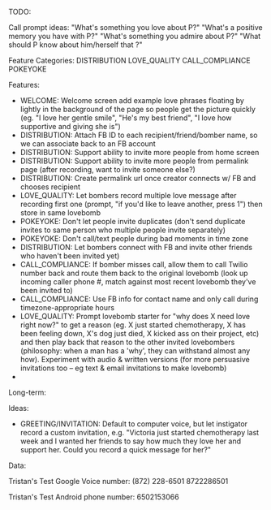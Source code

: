 TODO:

Call prompt ideas:
"What's something you love about P?"
"What's a positive memory you have with P?"
"What's something you admire about P?"
"What should P know about him/herself that ?"


Feature Categories:
DISTRIBUTION
LOVE_QUALITY
CALL_COMPLIANCE
POKEYOKE


Features:
* WELCOME: Welcome screen add example love phrases floating by lightly in the background of the page so people get the picture quickly (eg. "I love her gentle smile", "He's my best friend", "I love how supportive and giving she is")
* DISTRIBUTION: Attach FB ID to each recipient/friend/bomber name, so we can associate back to an FB account
* DISTRIBUTION: Support ability to invite more people from home screen
* DISTRIBUTION: Support ability to invite more people from permalink page (after recording, want to invite someone else?)
* DISTRIBUTION: Create permalink url once creator connects w/ FB and chooses recipient
* LOVE_QUALITY: Let bombers record multiple love message after recording first one (prompt, "if you'd like to leave another, press 1") then store in same lovebomb
* POKEYOKE: Don't let people invite duplicates (don't send duplicate invites to same person who multiple people invite separately)
* POKEYOKE: Don't call/text people during bad moments in time zone
* DISTRIBUTION: Let bombers connect with FB and invite other friends who haven't been invited yet)
* CALL_COMPLIANCE: If bomber misses call, allow them to call Twilio number back and route them back to the original lovebomb (look up incoming caller phone #, match against most recent lovebomb they've been invited to)
* CALL_COMPLIANCE: Use FB info for contact name and only call during timezone-appropriate hours
* LOVE_QUALITY: Prompt lovebomb starter for "why does X need love right now?" to get a reason (eg. X just started chemotherapy, X has been feeling down, X's dog just died, X kicked ass on their project, etc) and then play back that reason to the other invited lovebombers (philosophy: when a man has a 'why', they can withstand almost any how). Experiment with audio & written versions (for  more persuasive invitations too – eg text & email invitations to make lovebomb)
* 

Long-term:


Ideas:
* GREETING/INVITATION: Default to computer voice, but let instigator record a custom invitation, e.g. "Victoria just started chemotherapy last week and I wanted her friends to say how much they love her and support her. Could you record a quick message for her?"


Data:

Tristan's Test Google Voice number: 
(872) 228-6501
8722286501

Tristan's Test Android phone number:
6502153066
